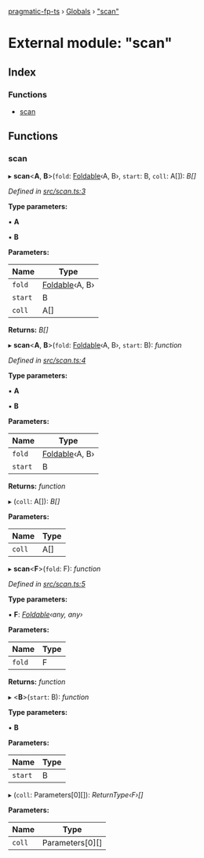 [pragmatic-fp-ts](../README.md) › [Globals](../globals.md) › ["scan"](_scan_.md)

# External module: "scan"

## Index

### Functions

* [scan](_scan_.md#scan)

## Functions

###  scan

▸ **scan**<**A**, **B**>(`fold`: [Foldable](_types_.md#foldable)‹A, B›, `start`: B, `coll`: A[]): *B[]*

*Defined in [src/scan.ts:3](https://github.com/hermann-p/pragmatic-fp-ts/blob/d13f3c1/src/scan.ts#L3)*

**Type parameters:**

▪ **A**

▪ **B**

**Parameters:**

Name | Type |
------ | ------ |
`fold` | [Foldable](_types_.md#foldable)‹A, B› |
`start` | B |
`coll` | A[] |

**Returns:** *B[]*

▸ **scan**<**A**, **B**>(`fold`: [Foldable](_types_.md#foldable)‹A, B›, `start`: B): *function*

*Defined in [src/scan.ts:4](https://github.com/hermann-p/pragmatic-fp-ts/blob/d13f3c1/src/scan.ts#L4)*

**Type parameters:**

▪ **A**

▪ **B**

**Parameters:**

Name | Type |
------ | ------ |
`fold` | [Foldable](_types_.md#foldable)‹A, B› |
`start` | B |

**Returns:** *function*

▸ (`coll`: A[]): *B[]*

**Parameters:**

Name | Type |
------ | ------ |
`coll` | A[] |

▸ **scan**<**F**>(`fold`: F): *function*

*Defined in [src/scan.ts:5](https://github.com/hermann-p/pragmatic-fp-ts/blob/d13f3c1/src/scan.ts#L5)*

**Type parameters:**

▪ **F**: *[Foldable](_types_.md#foldable)‹any, any›*

**Parameters:**

Name | Type |
------ | ------ |
`fold` | F |

**Returns:** *function*

▸ <**B**>(`start`: B): *function*

**Type parameters:**

▪ **B**

**Parameters:**

Name | Type |
------ | ------ |
`start` | B |

▸ (`coll`: Parameters<F>[0][]): *ReturnType‹F›[]*

**Parameters:**

Name | Type |
------ | ------ |
`coll` | Parameters<F>[0][] |
